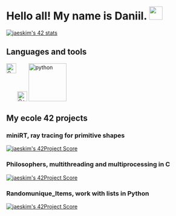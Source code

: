 # Hello all! My name is Daniil. <img src=https://user-images.githubusercontent.com/1303154/88677602-1635ba80-d120-11ea-84d8-d263ba5fc3c0.gif width="35">
[![jaeskim's 42 stats](https://badge42.herokuapp.com/api/stats/mturquin?privacyEmail=true)](https://www.42.fr/)

## Languages and tools

<img src="https://simpleicons.org/icons/c.svg" width="26px" alt="C" align="left">
<img src="https://simpleicons.org/icons/cplusplus.svg?color=blue" width="26px" alt="C++"></a>
<img src="https://www.python.org/static/community_logos/python-logo.png" width="100px" alt="python"></a>

## My ecole 42 projects

### miniRT, ray tracing for primitive shapes
[![jaeskim's 42Project Score](https://badge42.herokuapp.com/api/project/mturquin/miniRT)](https://github.com/GoryachevDaniil/miniRT)

### Philosophers, multithreading and multiprocessing in C
[![jaeskim's 42Project Score](https://badge42.herokuapp.com/api/project/mturquin/Philosophers)](https://github.com/GoryachevDaniil/philosophers)

### Randomunique_Items, work with lists in Python
[![jaeskim's 42Project Score](https://badge42.herokuapp.com/api/project/mturquin/Randomunique_Items)](https://github.com/GoryachevDaniil/Randomunique_Items)
